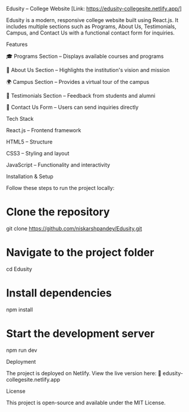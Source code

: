 Edusity – College Website
[Link: https://edusity-collegesite.netlify.app/]

Edusity is a modern, responsive college website built using React.js.
It includes multiple sections such as Programs, About Us, Testimonials, Campus, and Contact Us with a functional contact form for inquiries.

Features

🎓 Programs Section – Displays available courses and programs

🏫 About Us Section – Highlights the institution's vision and mission

🌍 Campus Section – Provides a virtual tour of the campus

💬 Testimonials Section – Feedback from students and alumni

📩 Contact Us Form – Users can send inquiries directly

Tech Stack

React.js – Frontend framework

HTML5 – Structure

CSS3 – Styling and layout

JavaScript – Functionality and interactivity

Installation & Setup

Follow these steps to run the project locally:

# Clone the repository
git clone https://github.com/niskarshpandey/Edusity.git

# Navigate to the project folder
cd Edusity

# Install dependencies
npm install

# Start the development server
npm run dev

Deployment

The project is deployed on Netlify.
View the live version here:
🔗 edusity-collegesite.netlify.app



License

This project is open-source and available under the MIT License.
